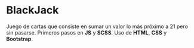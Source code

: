 # BlackJack
Juego de cartas que consiste en sumar un valor lo más próximo a 21 pero sin pasarse. Primeros pasos en **JS** y **SCSS**. Uso de **HTML**, **CSS** y **Bootstrap**.
